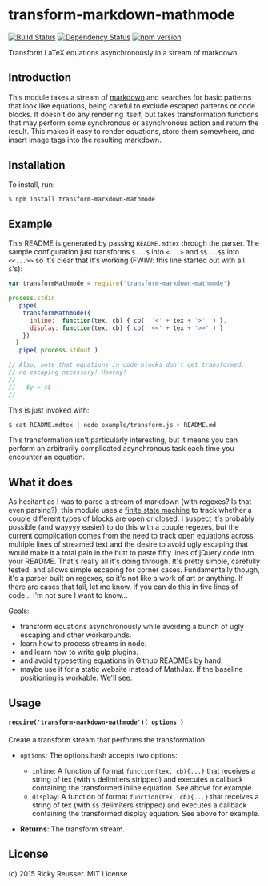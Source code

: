 # transform-markdown-mathmode

[![Build Status](https://travis-ci.org/rreusser/transform-markdown-mathmode.svg)](https://travis-ci.org/rreusser/transform-markdown-mathmode) [![Dependency Status](https://david-dm.org/rreusser/transform-markdown-mathmode.svg)](https://david-dm.org/rreusser/transform-markdown-mathmode) [![npm version](https://badge.fury.io/js/transform-markdown-mathmode.svg)](http://badge.fury.io/js/transform-markdown-mathmode)

Transform LaTeX equations asynchronously in a stream of markdown

## Introduction

This module takes a stream of [markdown](http://daringfireball.net/projects/markdown/syntax) and searches for basic patterns that look like equations, being careful to exclude escaped patterns or code blocks. It doesn't do any rendering itself, but takes transformation functions that may perform some synchronous or asynchronous action and return the result. This makes it easy to render equations, store them somewhere, and insert image tags into the resulting markdown.

## Installation

To install, run:

```bash
$ npm install transform-markdown-mathmode
```

## Example

This README is generated by passing `README.mdtex` through the parser. The sample configuration just transforms `$...$` into `<...>` and `$$...$$` into `<<...>>` so it's clear that it's working (FWIW: this line started out with all `$`'s):

```javascript
var transformMathmode = require('transform-markdown-mathmode')

process.stdin
  .pipe(
    transformMathmode({
      inline:  function(tex, cb) { cb(  '<' + tex + '>'  ) },
      display: function(tex, cb) { cb( '<<' + tex + '>>' ) }
    })
  )
  .pipe( process.stdout )

// Also, note that equations in code blocks don't get transformed,
// no escaping necessary! Hooray!
//
//   $y = x$
//
```

This is just invoked with:

```bash
$ cat README.mdtex | node example/transform.js > README.md
```

This transformation isn't particularly interesting, but it means you can perform an arbitrarily complicated asynchronous task each time you encounter an equation.

## What it does

As hesitant as I was to parse a stream of markdown (with regexes? Is that even parsing?), this module uses a [finite state machine](https://en.wikipedia.org/wiki/Finite-state_machine) to track whether a couple different types of blocks are open or closed. I suspect it's probably possible (and wayyyy easier) to do this with a couple regexes, but the current complication comes from the need to track open equations across multiple lines of streamed text and the desire to avoid ugly escaping that would make it a total pain in the butt to paste fifty lines of jQuery code into your README. That's really all it's doing through. It's pretty simple, carefully tested, and allows simple escaping for corner cases. Fundamentally though, it's a parser built on regexes, so it's not like a work of art or anything. If there are cases that fail, let me know. If you can do this in five lines of code... I'm not sure I want to know...

Goals:
- transform equations asynchronously while avoiding a bunch of ugly escaping and other workarounds.
- learn how to process streams in node.
- and learn how to write gulp plugins.
- and avoid typesetting equations in Github READMEs by hand.
- maybe use it for a static website instead of MathJax. If the baseline positioning is workable. We'll see.

## Usage

#### `require('transform-markdown-mathmode')( options )`
Create a transform stream that performs the transformation.

- `options`: The options hash accepts two options:
  - `inline`: A function of format `function(tex, cb){...}` that receives a string of tex (with `$` delimiters stripped) and executes a callback containing the transformed inline equation. See above for example.
  - `display`: A function of format `function(tex, cb){...}` that receives a string of tex (with `$$` delimiters stripped) and executes a callback containing the transformed display equation. See above for example.

- **Returns**: The transform stream.

## License

(c) 2015 Ricky Reusser. MIT License